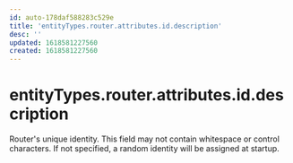 ```yaml
---
id: auto-178daf588283c529e
title: 'entityTypes.router.attributes.id.description'
desc: ''
updated: 1618581227560
created: 1618581227560
---
```

# entityTypes.router.attributes.id.description

Router&#39;s unique identity. This field may not contain whitespace or control characters. If not specified, a random identity will be assigned at startup.